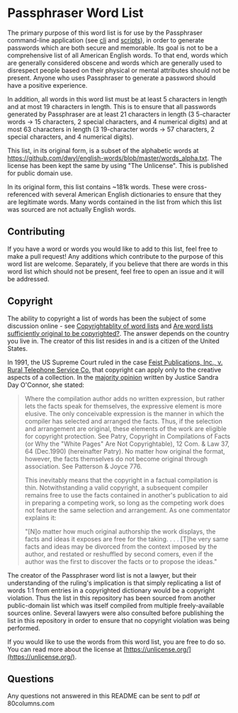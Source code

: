 # Passphraser Word List
The primary purpose of this word list is for use by the Passphraser command-line application (see [cli](https://github.com/80columns/passphraser-cli) and [scripts](https://github.com/80columns/passphraser-scripts)), in order to generate passwords which are both secure and memorable. Its goal is not to be a comprehensive list of all American English words. To that end, words which are generally considered obscene and words which are generally used to disrespect people based on their physical or mental attributes should not be present. Anyone who uses Passphraser to generate a password should have a positive experience.

In addition, all words in this word list must be at least 5 characters in length and at most 19 characters in length. This is to ensure that all passwords generated by Passphraser are at least 21 characters in length (3 5-character words -> 15 characters, 2 special characters, and 4 numerical digits) and at most 63 characters in length (3 19-character words -> 57 characters, 2 special characters, and 4 numerical digits).

This list, in its original form, is a subset of the alphabetic words at https://github.com/dwyl/english-words/blob/master/words_alpha.txt. The license has been kept the same by using "The Unlicense". This is published for public domain use.

In its original form, this list contains ~181k words. These were cross-referenced with several American English dictionaries to ensure that they are legitimate words. Many words contained in the list from which this list was sourced are not actually English words.

## Contributing
If you have a word or words you would like to add to this list, feel free to make a pull request! Any additions which contribute to the purpose of this word list are welcome. Separately, if you believe that there are words in this word list which should not be present, feel free to open an issue and it will be addressed.

## Copyright
The ability to copyright a list of words has been the subject of some discussion online - see [Copyrightablity of word lists](https://opensource.stackexchange.com/questions/10670/copyrightablity-of-word-lists) and [Are word lists sufficiently original to be copyrighted?](https://sts10.github.io/2023/05/04/copyrighting-word-lists.html). The answer depends on the country you live in. The creator of this list resides in and is a citizen of the United States.

In 1991, the US Supreme Court ruled in the case [Feist Publications, Inc., v. Rural Telephone Service Co.](https://en.wikipedia.org/wiki/Feist_Publications,_Inc.,_v._Rural_Telephone_Service_Co.) that copyright can apply only to the creative aspects of a collection. In the [majority opinion](https://supreme.justia.com/cases/federal/us/499/340/) written by Justice Sandra Day O'Connor, she stated:

> Where the compilation author adds no written expression, but rather lets the facts speak for themselves, the expressive element is more elusive. The only conceivable expression is the manner in which the compiler has selected and arranged the facts. Thus, if the selection and arrangement are original, these elements of the work are eligible for copyright protection. See Patry, Copyright in Compilations of Facts (or Why the "White Pages" Are Not Copyrightable), 12 Com. & Law 37, 64 (Dec.1990) (hereinafter Patry). No matter how original the format, however, the facts themselves do not become original through association. See Patterson & Joyce 776.
>
> This inevitably means that the copyright in a factual compilation is thin. Notwithstanding a valid copyright, a subsequent compiler remains free to use the facts contained in another's publication to aid in preparing a competing work, so long as the competing work does not feature the same selection and arrangement. As one commentator explains it:
>
> "[N]o matter how much original authorship the work displays, the facts and ideas it exposes are free for the taking. . . . [T]he very same facts and ideas may be divorced from the context imposed by the author, and restated or reshuffled by second comers, even if the author was the first to discover the facts or to propose the ideas."

The creator of the Passphraser word list is not a lawyer, but their understanding of the ruling's implication is that simply replicating a list of words 1:1 from entries in a copyrighted dictionary would be a copyright violation. Thus the list in this repository has been sourced from another public-domain list which was itself compiled from multiple freely-available sources online. Several lawyers were also consulted before publishing the list in this repository in order to ensure that no copyright violation was being performed.

If you would like to use the words from this word list, you are free to do so. You can read more about the license at [https://unlicense.org/](https://unlicense.org/).

## Questions
Any questions not answered in this README can be sent to pdf _at_ 80columns.com
